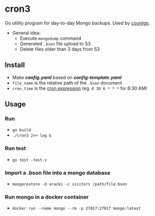 # cron3

Go utility program for day-to-day Mongo backups. Used by [countgo](https://github.com/Aracki/countgo). <br>

* General idea:
  * Execute `mongodump` command
  * Generated `.bson` file upload to S3
  * Delete files older than 3 days from S3
  
## Install

* Make **_config.yaml_** based on **_config-template.yaml_**
* `file_name` is the relative path of the `.bson` document
* `cron_time` is the [cron expression](https://godoc.org/github.com/robfig/cron#hdr-Predefined_schedules) (eg. `0 30 6 * * *` for 6:30 AM)

## Usage

### Run

* `go build`
* `./cron3 2>> log &`

### Run test

* `go test -test.v`

### Import a .bson file into a mongo database

* `mongorestore -d aracki -c visitors /path/file.bson`

### Run mongo in a docker container 

* `docker run --name mongo --rm -p 27017:27017 mongo:latest`